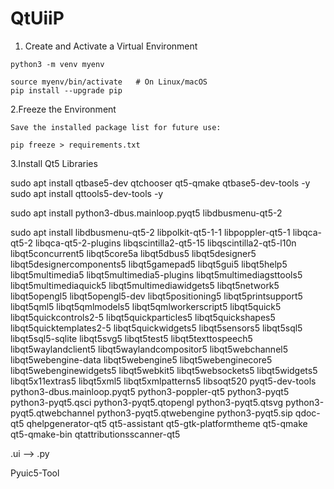 # QtUiiP


1. Create and Activate a Virtual Environment
```
python3 -m venv myenv

source myenv/bin/activate   # On Linux/macOS
pip install --upgrade pip
```


2.Freeze the Environment
```
Save the installed package list for future use:

pip freeze > requirements.txt

```


3.Install Qt5 Libraries

sudo apt install qtbase5-dev qtchooser qt5-qmake qtbase5-dev-tools -y
sudo apt install qttools5-dev-tools -y



sudo apt install python3-dbus.mainloop.pyqt5 libdbusmenu-qt5-2

sudo apt install libdbusmenu-qt5-2 libpolkit-qt5-1-1 libpoppler-qt5-1 libqca-qt5-2 libqca-qt5-2-plugins libqscintilla2-qt5-15 libqscintilla2-qt5-l10n libqt5concurrent5 libqt5core5a libqt5dbus5 libqt5designer5 libqt5designercomponents5 libqt5gamepad5 libqt5gui5 libqt5help5 libqt5multimedia5 libqt5multimedia5-plugins libqt5multimediagsttools5 libqt5multimediaquick5 libqt5multimediawidgets5 libqt5network5 libqt5opengl5 libqt5opengl5-dev libqt5positioning5 libqt5printsupport5 libqt5qml5 libqt5qmlmodels5 libqt5qmlworkerscript5 libqt5quick5 libqt5quickcontrols2-5 libqt5quickparticles5 libqt5quickshapes5 libqt5quicktemplates2-5 libqt5quickwidgets5 libqt5sensors5 libqt5sql5 libqt5sql5-sqlite libqt5svg5 libqt5test5 libqt5texttospeech5 libqt5waylandclient5 libqt5waylandcompositor5 libqt5webchannel5 libqt5webengine-data libqt5webengine5 libqt5webenginecore5 libqt5webenginewidgets5 libqt5webkit5 libqt5websockets5 libqt5widgets5 libqt5x11extras5 libqt5xml5 libqt5xmlpatterns5 libsoqt520 pyqt5-dev-tools python3-dbus.mainloop.pyqt5 python3-poppler-qt5 python3-pyqt5 python3-pyqt5.qsci python3-pyqt5.qtopengl python3-pyqt5.qtsvg python3-pyqt5.qtwebchannel python3-pyqt5.qtwebengine python3-pyqt5.sip qdoc-qt5 qhelpgenerator-qt5 qt5-assistant qt5-gtk-platformtheme qt5-qmake qt5-qmake-bin qtattributionsscanner-qt5 





.ui --> .py

Pyuic5-Tool
